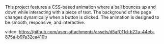 This project features a CSS-based animation where a ball bounces up and down while interacting with a piece of text. The background of the page changes dynamically when a button is clicked. The animation is designed to be smooth, responsive, and interactive.

video:
https://github.com/user-attachments/assets/d5af011d-b22a-44eb-875a-b97a32ea410b

